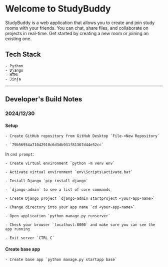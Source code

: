 # Welcome to StudyBuddy

StudyBuddy is a web application that allows you to create and join study rooms with your friends. You can chat, share files, and collaborate on projects in real-time. Get started by creating a new room or joining an existing one.

## Tech Stack

    - Python
    - Django
    - HTML
    - Jinja

---

## Developer's Build Notes

### 2024/12/30

#### Setup

    - Create GitHub repository from GitHub Desktop `File->New Repository`

    - `79b56954a71042910c6d3db931f81367d44e52cc`

In `cmd prompt`:

    - Create virtual environment `python -m venv env`

    - Activate virtual environment `env\Scripts\activate.bat`

    - Install Django `pip install django`

    - `django-admin` to see a list of core commands

    - Create Django project `django-admin startproject <your-app-name>`

    - Change directory into your app name `cd <your-app-name>`

    - Open application `python manage.py runserver`

    - Check your browser `localhost:8000` and make sure you can see the app running

    - Exit server `CTRL C`

#### Create base app

    - Create base app `python manage.py startapp base`
